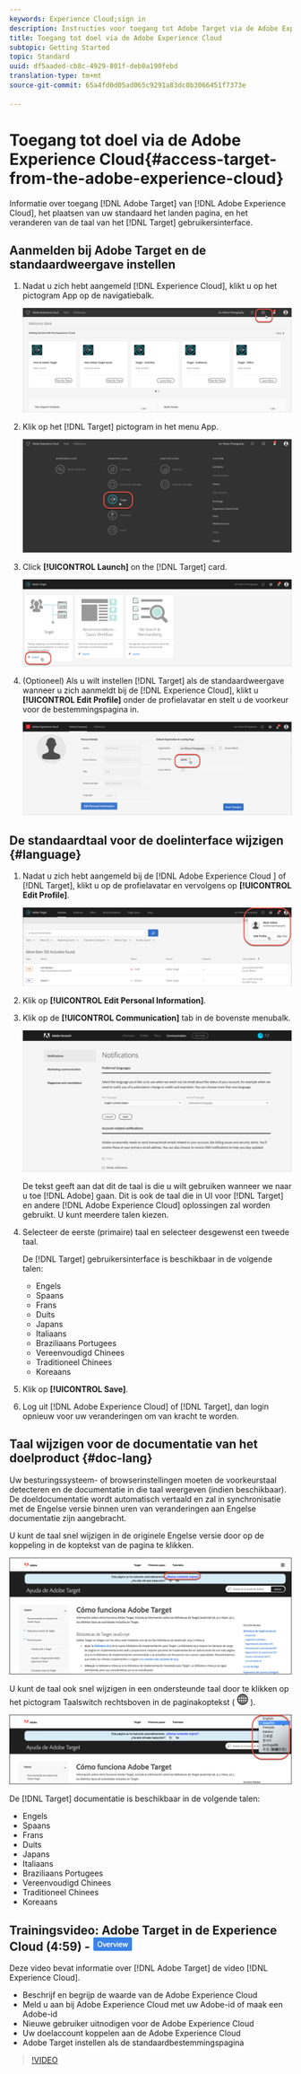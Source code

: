 ```yaml
---
keywords: Experience Cloud;sign in
description: Instructies voor toegang tot Adobe Target via de Adobe Experience Cloud.
title: Toegang tot doel via de Adobe Experience Cloud
subtopic: Getting Started
topic: Standard
uuid: df5aaded-cb8c-4929-801f-deb0a190febd
translation-type: tm+mt
source-git-commit: 65a4fd0d05ad065c9291a83dc0b3066451f7373e

---
```



# Toegang tot doel via de Adobe Experience Cloud{#access-target-from-the-adobe-experience-cloud}

Informatie over toegang [!DNL Adobe Target] van [!DNL Adobe Experience Cloud], het plaatsen van uw standaard het landen pagina, en het veranderen van de taal van het [!DNL Target] gebruikersinterface.

## Aanmelden bij Adobe Target en de standaardweergave instellen

1. Nadat u zich hebt aangemeld [!DNL Experience Cloud], klikt u op het pictogram App op de navigatiebalk.

   ![toepassingspictogram](/help/c-intro/assets/appmenu-new.png)

1. Klik op het [!DNL Target] pictogram in het menu App.

   ![Doelpictogram](/help/c-intro/assets/appmenu-target-new.png)

1. Click **[!UICONTROL Launch]** on the [!DNL Target] card.

   ![Doellancering](/help/c-intro/assets/target-launch-new.png)

1. (Optioneel) Als u wilt instellen [!DNL Target] als de standaardweergave wanneer u zich aanmeldt bij de [!DNL Experience Cloud], klikt u **[!UICONTROL Edit Profile]** onder de profielavatar en stelt u de voorkeur voor de bestemmingspagina in.

   ![Openingspagina](/help/c-intro/assets/pagepref-new.png)

## De standaardtaal voor de doelinterface wijzigen {#language}

1. Nadat u zich hebt aangemeld bij de [!DNL Adobe Experience Cloud ] of [!DNL Target], klikt u op de profielavatar en vervolgens op **[!UICONTROL Edit Profile]**.

   ![Profiel bewerken](/help/c-intro/assets/change-language.png)

1. Klik op **[!UICONTROL Edit Personal Information]**.

1. Klik op de **[!UICONTROL Communication]** tab in de bovenste menubalk.

   ![Voorkeurstalen](/help/c-intro/assets/prefered-language.png)

   De tekst geeft aan dat dit de taal is die u wilt gebruiken wanneer we naar u toe [!DNL Adobe] gaan. Dit is ook de taal die in UI voor [!DNL Target] en andere [!DNL Adobe Experience Cloud] oplossingen zal worden gebruikt. U kunt meerdere talen kiezen.

1. Selecteer de eerste (primaire) taal en selecteer desgewenst een tweede taal.

   De [!DNL Target] gebruikersinterface is beschikbaar in de volgende talen:

   * Engels
   * Spaans
   * Frans
   * Duits
   * Japans
   * Italiaans
   * Braziliaans Portugees
   * Vereenvoudigd Chinees
   * Traditioneel Chinees
   * Koreaans

1. Klik op **[!UICONTROL Save]**.

1. Log uit [!DNL Adobe Experience Cloud] of [!DNL Target], dan login opnieuw voor uw veranderingen om van kracht te worden.

## Taal wijzigen voor de documentatie van het doelproduct {#doc-lang}

Uw besturingssysteem- of browserinstellingen moeten de voorkeurstaal detecteren en de documentatie in die taal weergeven (indien beschikbaar). De doeldocumentatie wordt automatisch vertaald en zal in synchronisatie met de Engelse versie binnen uren van veranderingen aan Engelse documentatie zijn aangebracht.

U kunt de taal snel wijzigen in de originele Engelse versie door op de koppeling in de koptekst van de pagina te klikken.

![Overschakelen op oorspronkelijke taal](/help/c-intro/assets/mt-original.png)

U kunt de taal ook snel wijzigen in een ondersteunde taal door te klikken op het pictogram Taalswitch rechtsboven in de paginakoptekst ( ![taalschakelaar](/help/c-intro/assets/icon-language-switcher.png) ).

![taalschakelaar](/help/c-intro/assets/language-switcher.png)

De [!DNL Target] documentatie is beschikbaar in de volgende talen:

* Engels
* Spaans
* Frans
* Duits
* Japans
* Italiaans
* Braziliaans Portugees
* Vereenvoudigd Chinees
* Traditioneel Chinees
* Koreaans

## Trainingsvideo: Adobe Target in de Experience Cloud (4:59) - ![overzichtsbadge](/help/assets/overview.png)

Deze video bevat informatie over [!DNL Adobe Target] de video [!DNL Experience Cloud].

* Beschrijf en begrijp de waarde van de Adobe Experience Cloud
* Meld u aan bij Adobe Experience Cloud met uw Adobe-id of maak een Adobe-id
* Nieuwe gebruiker uitnodigen voor de Adobe Experience Cloud
* Uw doelaccount koppelen aan de Adobe Experience Cloud
* Adobe Target instellen als de standaardbestemmingspagina

>[!VIDEO](https://www.youtube.com/watch?v=7lwYrYC7vdM)